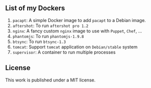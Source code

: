 ## List of my Dockers

1. `pacapt`: A simple Docker image to add `pacapt` to a Debian image.
2. `aftershot`: To run `aftershot pro 1.2`
3. `nginx`: A fancy custom `nginx` image to use with `Puppet`, `Chef`, ...
4. `phantomjs`: To run `phantomjs-1.9.8`
5. `btsync`: To run `btsync-1.3`
6. `tomcat`: Support `tomcat` application on `Debian/stable` system
7. `supervisor`: A container to run multiple processes

## License

This work is published under a MIT license.
